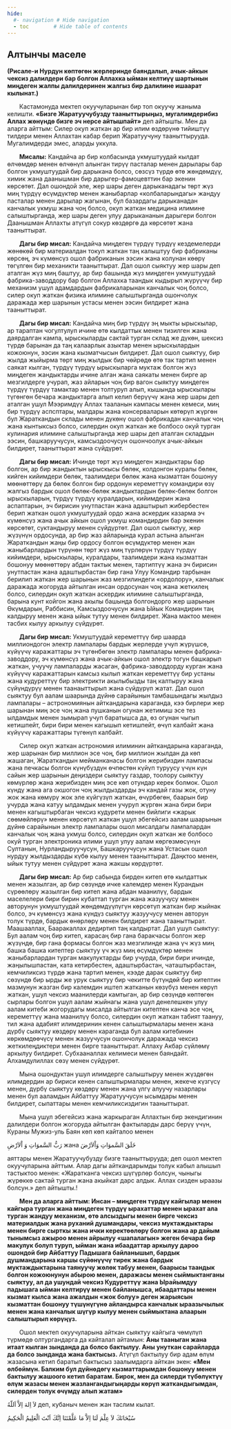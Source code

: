 ```yaml
---
hide:
  #- navigation # Hide navigation
  - toc        # Hide table of contents
---
```


<h2 class="t_center">Алтынчы маселе</h2>

**(Рисале-и Нурдун көптөгөн жерлеринде баяндалып, ачык-айкын чексиз далилдери бар болгон Аллахка ыйман келтиүү шартынын миңдеген жалпы далилдеринен жалгыз бир далилине ишаарат кылынат.)**

&emsp;&emsp;Кастамонуда мектеп окуучуларынан бир топ окуучу жаныма келишти. **«Бизге Жаратуучубузду тааныттырыңыз, мугалимдерибиз Аллах жөнүндө бизге эч нерсе айтышпайт»** деп айтышты. Мен да аларга айттым: Силер окуп жаткан ар бир илим өздөрүнө тийиштүү тилдери менен Аллахтан кабар берип Жаратуучуну тааныттырууда. Мугалимдерди эмес, аларды уккула.

&emsp;&emsp;**Мисалы:** Кандайча ар бир колбасында укмуштуудай кылдат өлчөмдөр менен өлчөнүп алынган тирүү пасталар менен дарылары бар болгон укмуштуудай бир дарыкана болсо, сөзсүз түрдө өтө жөндөмдүү, химик жана даанышман бир дарыгер-фамоцевттин бар экенин көрсөтөт. Дал ошондой эле, жер шары деген дарыканадагы төрт жүз миң түрдүү өсүмдүктөр менен жаныбарлар «колбаларындагы» жандуу пасталар менен дарылар жагынан, бул базардагы дарыканадан канчалык укмуш жана чоң болсо, окуп жаткан медицина илимине салыштырганда, жер шары деген улуу дарыкананын дарыгери болгон Даанышман Аллахты атүгүл сокур көздөргө да көрсөтөт жана тааныттырат.

&emsp;&emsp;**Дагы бир мисал:** Кандайча миңдеген түрдүү түрдүү кездемелерди жөнөкөй бир материалдан токуп жаткан таң калыштуу бир фабриканы көрсөң, эч күмөнсүз ошол фабриканын ээсин жана колунан көөрү төгүлгөн бир механикти тааныттырат. Дал ошол сыяктуу жер шары деп аталган жүз миң баштуу, ар бир башында жүз миңдеген укмуштуудай фабрика-заводдору бар болгон Аллахка таандык кыдырып жүрүүчү бир механизм ушул адамдардын фабрикаларынан канчалык чоң болсо,  силер окуп жаткан физика илимине салыштырганда ошончолук даражада жер шарынын устасы менен ээсин билдирет жана тааныттырат.

&emsp;&emsp;**Дагы бир мисал:** Кандайча миң бир түрдүү эң мыкты ырыскылар, ар тараптан чогултулуп ичине өтө кылдаттык менен тизилген жана даярдалган кампа, ырыскыларды сактай турган склад же дүкөн, шексиз түрдө барынан да таң калаарлык азыктар менен ырыскылардын кожоюнун, ээсин жана кызматчысын билдирет. Дал ошол сыяктуу, бир жылда жыйырма төрт миң жылдык бир чөйрөдө өтө так тартип менен саякат кылган, түрдүү түрдүү ырыскыларга муктаж болгон жүз миңдеген жандыктарды ичине алган жана саякаты менен бирге ар мезгилдерге учурап, жаз айларын чоң бир вагон сыяктуу миңдеген түрдүү түрдүү тамактар менен толтуруп алып, кышында ырыскылары түгөнгөн бечара жандыктарга алып келип берүүчү жана жер шары деп аталган ушул Мээримдүү Аллах тааланын кампасы менен кемеси, миң бир түрдүү аспсптары, малдары жана консерваларын көтөрүп жүргөн бул Жараткандын склады менен дүкөнү ошол фабрикадан канчалык чоң жана кынтыксыз болсо, силердин окуп жаткан же болбосо окуй турган кулинария илимине салыштырганда жер шары деп аталган складдын ээсин, башкаруучусун, камсыздоочусун ошончоолук ачык-айкын билдирет, тааныттырат жана сүйдүрөт.    

&emsp;&emsp;**Дагы бир мисал:** Ичинде төрт жүз миңдеген жандыктары бар болгон, ар бир жандыктын ырыскысы бөлөк, колдонгон куралы бөлөк, кийген кийимдери бөлөк, таалимдери бөлөк жана кызматтан бошонуу мөөнөттөрү да бөлөк болгон бир ордонун кереметтүү командири өзү жалгыз бардык ошол бөлөк-бөлөк жандыктардын бөлөк-бөлөк болгон ырыскыларын, түрдүү түрдүү куралдарын, кийимдерин жана аспаптарын, эч бирисин унутпастан жана адаштырып жибербестен берип жаткан ошол укмуштуудай ордо жана аскердик казарма эч күмөнсүз жана ачык айкын ошол укмуш командирдин бар экенин көрсөтөт, суктандыруу менен сүйдүртөт. Дал ошол сыяктуу, жер жүзүнүн ордосунда, ар бир жаз айларында курал астына алынган Жараткандын жаңы бир ордосу болгон өсүмдүктөр менен жан жаныбарлардын түрүнөн төрт жүз миң түрлөрүн түрдүү түрдүү кийимдери, ырыскылары, куралдары, таалимдери жана кызматтан бошонуу мөөнөттөрү абдан тактык менен, тартиптүү жана эч бирисин унутпастан жана адаштырбастан бир гана Улуу Командир тарбынан берилип жаткан жер шарынын жаз мезгилиндеги «ордолору», канчалык даражада жогоруда айтылган инсан ордосунан чоң жана жеткилең болсо, силердин окуп жаткан аскердик илимине салыштырганда, барына кунт койгон жана акылы башында болгондорго жер шарынын Өкүмдарын, Раббисин, Камсыздоочусун жана Ыйык Командирин таң калдыруу менен жана ыйык тутуу менен билдирет. Жана мактоо менен тасбих кылуу аркылуу сүйдүрөт.                                                                                                             

&emsp;&emsp;**Дагы бир мисал:** Укмуштуудай кереметтүү бир шаарда миллиондогон электр лампалары бардык жерлерде учуп жүрүшсө, күйүүчү каражаттары эч түгөнбөгөн электр лампалары менен фабрика-заводдору, эч күмөнсүз жана ачык-айкын ошол электр тогун башкарып жаткан, учуучу лампаларды жасаган, фабрика-заводдорду курган жана күйүүчү каражаттарын камсыз кылып жаткан кереметтүү бир устаны жана кудуреттүү бир электрикти акылыбызды таң калтыруу жана сүйүндүрүү менен таанаыттырып жана сүйдүрүп жатат. Дал ошол сыяктуу бул аалам шаарында дүйнө сарайынын тамбашындагы жылдыз лампалары – астрономиянын айткандарына караганда, кээ бирлери жер шарынан миң эсе чоң жана пушканын огунан жетимиш эсе тез ылдамдык менен зымырап учуп баратышса да, өз огунан чыгып кетишпейт, бири бири менен кагышып кетишпейт, өчүп калбайт жана күйүүчү каражаттары түгөнүп калбайт.

&emsp;&emsp;Силер окуп жаткан астрономия илиминин айткандарына караганда, жер шарынан бир миллион эсе чоң, бир миллион жылдан да көп жашаган, Жараткандын мейманканасы болгон жерибиздин лампасы жана печкасы болгон күнүбүздүн өчпөстөн күйүп туруусу үчүн күн сайын жер шарынын деңиздери сыяктуу газдар, тоолору сыяктуу көмүрлөр жана жерибизден миң эсе көп отундар керек болмок. Ошол күндү жана ага окшогон чоң жылдыздарды эч кандай газы жок, отуну жок жана көмүрү жок эле күйгүзүп жаткан, өчүрбөгөн, баарын бир учурда жана катуу ылдамдык менен учуруп жүргөн жана бири бири менен кагыштырбаган чексиз кудурети менен бийлиги «жарык сөөмөйлөрү» менен көрсөтүп жаткан ушул эбегейсиз аалам шаарынын дүйнө сарайынын электр лампалары ошол мисалдагы лампалардан канчалык чоң жана укмуш болсо, силердин окуп жаткан же болбосо окуй турган электроника илими ушул улуу аалам көргөзмөсүнүн Султанын, Нурландыруучусун, Башкаруучусун жана Устасын ошол нурдуу жылдыздарды күбө кылуу менен тааныттырат. Даңктоо менен, ыйык тутуу менен сүйдүрөт жана жакшы көрдүртөт.   

&emsp;&emsp;**Дагы бир мисал:** Ар бир сабында бирден китеп өтө кылдаттык менен жазылган, ар бир сөзүндө ичке калемдер менен Курандын сүрөөлөрү жазылган бир китеп жана абдан маанилүү, бардык маселелери бири бирин кубаттап турган жана жазуучусу менен авторунун укмуштуудай жөндөмдүүлүгүн көрсөтүп жаткан бир жыйнак болсо, эч күмөнсүз жана күндүз сыяктуу жазуучусу менен авторун толук түрдө, бардык өнөрлөрү менен билдирет жана тааныттырат. Маашааллах, Бааракаллах дедиртип таң калдыртат. Дал ушул сыяктуу: Бул аалам чоң бир китеп, карасаң бир гана баракчасы болгон жер жүзүндө, бир гана формасы болгон жаз мезгилинде жана үч жүз миң башка башка китептер сыяктуу үч жүз миң өсүмдүктөр менен жаныбарлардан турган макулуктарды бир учурда, бири бири ичинде, жаңылышпастан, ката кетирбестен, адаштырбастан, чаташтырбастан, кемчиликсиз түрдө жана тартип менен, кээде дарак сыяктуу бир сөзүндө бир ырды же урук сыяктуу бир чекитте бүтүндөй бир китептин мазмунун жазган бир калемдин иштеп жатканын көзүбүз менен көрүп жаткан, ушул чексиз маанилерди камтыган, ар бир сөзүндө көптөгөн сырлары болгон ушул аалам жыйнагы жана ушул денелешкен улуу аалам китеби жогорудагы мисалда айтылган китептен канча эсе чоң, кереметтүү жана маанилүү болсо, силердин окуп жаткан табият таануу, тил жана адабият илимдеринин кенен салыштырмалары менен жана дүрбү сыяктуу көздөрү менен караганда бул аалам китебинин көркөмдөөчүсү менен жазуучусун ошончолук даражада чексиз жеткилеңдиктери менен бирге тааныттырат. Аллаху Акбар сүйлөмү аркылуу билдирет. Субхааналлах келимеси менен баяндайт. Алхамдулиллах сөзү менен сүйдүрөт.

&emsp;&emsp;Мына ошондуктан ушул илимдерге салыштыруу менен жүздөгөн илимдердин ар бириси кенен салыштырмалары менен, жекече күзгүсү менен, дүрбү сыяктуу көздөрү менен жана үлгү алуучу назарлары менен бул ааламдын Айбаттуу Жаратуучусун ысымдары менен билдирет, сыпаттары менен кемчиликсиздигин тааныттырат.

&emsp;&emsp;Мына ушул эбегейсиз жана жаркыраган Аллахтын бир экендигинин далилдери болгон жогоруда айтылган фактыларды дарс берүү үчүн, Кураны Мужиз-уль Баян көп көп кайталоо менен
<p class="t_center"><span class="arabic">رَبُّ السَّموَاتِ وَ اْلاَرْضِ </span> жана <span class="arabic"> خَلَقَ السَّموَاتِ وَاْلاَرْضَ</span></p>
аяттары менен Жаратуучубузду бизге тааныттырууда; деп ошол мектеп окуучуларына айттым. Алар дагы айткандарымды толук кабыл алышып тастыктоо менен: «Жаратканга чексиз шүгүрлөр болсун, чыныгы жүрөккө сактай турган жана акыйкат дарс алдык. Аллах сизден ыраазы болсун.» деп айтышты.!

&emsp;&emsp;**Мен да аларга айттым: Инсан – миңдеген түрдүү кайгылар менен кайгыра турган жана миңдеген түрдүү ырахаттар менен ырахат ала турган жандуу механизм, өтө алсыздыгы менен бирге чексиз материалдык жана руханий душмандары, чексиз муктаждыктары менен бирге сырткы жана ички керектөөлөрү болгон жана ар дайым тынымсыз ажыроо менен айрылуу «шапалагын» жеген бечара бир макулук болуп туруп, ыйман жана ибаадаттар аркылуу дароо ошондой бир Айбаттуу Падышага байланышып, бардык душмандарына каршы сүйөнүүчү тирек жана бардык муктаждыктарына таянуучу жөлөк табуу менен, баарысы таандык болгон кожоюнунун абырою менен, даражасы менен сыймыктанганы сыяктуу, ал да ушундай чексиз Кудуреттүү жана Ырайымдуу падышага ыйман келтирүү менен байланышса, ибаадаттары менен кызмат кылса жана ажалдын «жок болуу» деген жарыясын кызматтан бошонуу түшүнүгүнө айландырса канчалык ыраазычылык менен жана канчалык шүгүр кылуу менен сыймыктана алаарын салыштырып көрүңүз.**

&emsp;&emsp;Ошол мектеп окуучуларына айткан сыяктуу кайгыга чөмүлүп түрмөдө олтургандарга да кайталап айтамын: **Аны тааныган жана итаат кылган зынданда да болсо бактылуу. Аны унуткан сарайларда да болсо зынданда жана бактысыз.** Атүгүл бактылуу бир адам өлүм жазасына кетип баратып бактысыз заалымдарга айткан экен: **«Мен өлбөймүн. Балким бул дүйнөдөгү кызматтарымдан бошонуу менен бактылуу жашоого кетип баратам. Бирок, мен да силерди түбөлүктүү өлүм жазасы менен жазлангандыгыңарды көрүп жаткандыгымдан, силерден толук өчүмдү алып жатам»**
<p class="t_center"><span class="arabic">لاَ اِلهَ اِلاَّ اَللّهُ </span>деп, кубаныч менен жан таслим кылат.</p>
<p class="t_center arabic">سُبْحَانَكَ لاَ عِلْمَ لَنَا اِلاَّ مَا عَلَّمْتَنَا اِنَّكَ اَنْتَ الْعَلِيمُ الْحَكِيمُ</p>